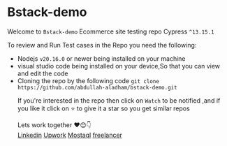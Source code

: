 # Bstack-demo 
<div>
  <p>Welcome to <code>Bstack-demo</code> Ecommerce site testing repo Cypress <code>^13.15.1</code>
  </p>
  <span>To review and Run Test cases in the Repo you need the following:</span>
  <ul>
    <li>Nodejs <code>v20.16.0</code> or newer being installed on your machine</li> 
    <li>visual studio code being installed on your device,So that you can view and edit the code</li>
    <li>Cloning the repo by the following code <code>git clone https://github.com/abdullah-aladham/bstack-demo.git</code></li>
    
  <span>If you're interested in the repo then click on <code>Watch</code> to be notified ,and if you like it click on ⭐ to give it a star so you get similar repos</span>
  <div>
    <span>Lets work together ❤️😊👇 </span>
    <div>
   <a href="https://www.linkedin.com/in/abdullah-aladham/" >Linkedin</a>
    <a href="https://www.upwork.com/freelancers/~01ca51ad621ece9a78">Upwork</a>
    <a href="https://mostaql.com/u/Abdullah_Adham">Mostaql</a>
    <a href="https://www.freelancer.com/u/Abdullahadham">freelancer</a>
    </div>
  </div>
</div>
